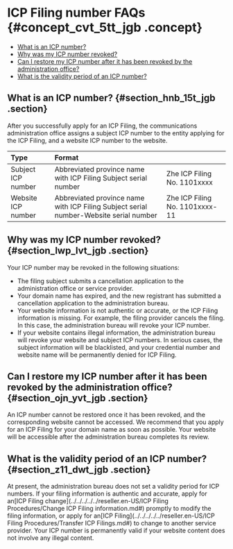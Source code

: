 # ICP Filing number FAQs {#concept_cvt_5tt_jgb .concept}

-   [What is an ICP number?](#section_hnb_15t_jgb)
-   [Why was my ICP number revoked?](#section_lwp_lvt_jgb)
-   [Can I restore my ICP number after it has been revoked by the administration office?](#section_ojn_yvt_jgb)
-   [What is the validity period of an ICP number?](#section_z11_dwt_jgb)

## What is an ICP number? {#section_hnb_15t_jgb .section}

After you successfully apply for an ICP Filing, the communications administration office assigns a subject ICP number to the entity applying for the ICP Filing, and a website ICP number to the website.

|Type|Format| |
|:---|:-----|:-|
|Subject ICP number|Abbreviated province name with ICP Filing Subject serial number|Zhe ICP Filing No. 1101xxxx|
|Website ICP number|Abbreviated province name with ICP Filing Subject serial number-Website serial number|Zhe ICP Filing No. 1101xxxx-11|

## Why was my ICP number revoked? {#section_lwp_lvt_jgb .section}

Your ICP number may be revoked in the following situations:

-   The filing subject submits a cancellation application to the administration office or service provider.
-   Your domain name has expired, and the new registrant has submitted a cancellation application to the administration bureau.
-   Your website information is not authentic or accurate, or the ICP Filing information is missing. For example, the filing provider cancels the filing. In this case, the administration bureau will revoke your ICP number.
-   If your website contains illegal information, the administration bureau will revoke your website and subject ICP numbers. In serious cases, the subject information will be blacklisted, and your credential number and website name will be permanently denied for ICP Filing.

## Can I restore my ICP number after it has been revoked by the administration office? {#section_ojn_yvt_jgb .section}

An ICP number cannot be restored once it has been revoked, and the corresponding website cannot be accessed. We recommend that you apply for an ICP Filing for your domain name as soon as possible. Your website will be accessible after the administration bureau completes its review.

## What is the validity period of an ICP number? {#section_z11_dwt_jgb .section}

At present, the administration bureau does not set a validity period for ICP numbers. If your filing information is authentic and accurate, apply for an[ICP Filing change](../../../../../reseller.en-US/ICP Filing Procedures/Change ICP Filing information.md#) promptly to modify the filing information, or apply for an[ICP Filing](../../../../../reseller.en-US/ICP Filing Procedures/Transfer ICP Filings.md#) to change to another service provider. Your ICP number is permanently valid if your website content does not involve any illegal content.

